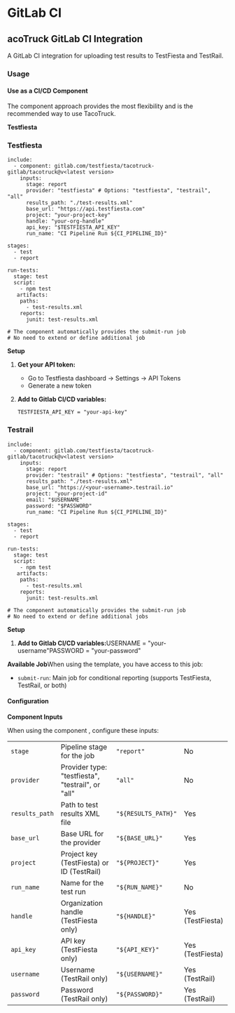 # GitLab CI

## acoTruck GitLab CI Integration

A GitLab CI integration for uploading test results to TestFiesta and TestRail.&#x20;

### Usage <a href="#user-content-usage" id="user-content-usage"></a>

#### Use as a CI/CD Component <a href="#user-content-option-1-use-as-a-cicd-component-recommended" id="user-content-option-1-use-as-a-cicd-component-recommended"></a>

The component approach provides the most flexibility and is the recommended way to use TacoTruck.

**Testfiesta**&#x20;

### Testfiesta

```
include:
  - component: gitlab.com/testfiesta/tacotruck-gitlab/tacotruck@v<latest version>
    inputs:
      stage: report
      provider: "testfiesta" # Options: "testfiesta", "testrail", "all"
      results_path: "./test-results.xml"
      base_url: "https://api.testfiesta.com"
      project: "your-project-key"
      handle: "your-org-handle"
      api_key: "$TESTFIESTA_API_KEY"
      run_name: "CI Pipeline Run ${CI_PIPELINE_ID}"

stages:
  - test
  - report

run-tests:
  stage: test
  script:
    - npm test
   artifacts:
    paths:
      - test-results.xml
    reports:
      junit: test-results.xml

# The component automatically provides the submit-run job
# No need to extend or define additional job
```

**Setup**

1. **Get your API token:**
   * Go to Testfiesta dashboard → Settings → API Tokens
   * Generate a new token
2.  **Add to Gitlab CI/CD variables:**

    ```
    TESTFIESTA_API_KEY = "your-api-key" 
    ```

### Testrail

```
include:
  - component: gitlab.com/testfiesta/tacotruck-gitlab/tacotruck@v<latest version>
    inputs:
      stage: report
      provider: "testrail" # Options: "testfiesta", "testrail", "all"
      results_path: "./test-results.xml"
      base_url: "https://<your-username>.testrail.io"
      project: "your-project-id"
      email: "$USERNAME"
      password: "$PASSWORD"
      run_name: "CI Pipeline Run ${CI_PIPELINE_ID}"

stages:
  - test
  - report

run-tests:
  stage: test
  script:
    - npm test
   artifacts:
    paths:
      - test-results.xml
    reports:
      junit: test-results.xml

# The component automatically provides the submit-run job
# No need to extend or define additional jobs
```

**Setup**

1. **Add to Gitlab CI/CD variables:**&#x55;SERNAME = "your-username"PASSWORD = "your-password"

**Available Job**When using the template, you have access to this job:

* `submit-run`: Main job for conditional reporting (supports TestFiesta, TestRail, or both)

#### Configuration <a href="#user-content-configuration" id="user-content-configuration"></a>

**Component Inputs**

When using the component , configure these inputs:

|                |                                                   |                     |                  |
| -------------- | ------------------------------------------------- | ------------------- | ---------------- |
| `stage`        | Pipeline stage for the job                        | `"report"`          | No               |
| `provider`     | Provider type: "testfiesta", "testrail", or "all" | `"all"`             | No               |
| `results_path` | Path to test results XML file                     | `"${RESULTS_PATH}"` | Yes              |
| `base_url`     | Base URL for the provider                         | `"${BASE_URL}"`     | Yes              |
| `project`      | Project key (TestFiesta) or ID (TestRail)         | `"${PROJECT}"`      | Yes              |
| `run_name`     | Name for the test run                             | `"${RUN_NAME}"`     | No               |
| `handle`       | Organization handle (TestFiesta only)             | `"${HANDLE}"`       | Yes (TestFiesta) |
| `api_key`      | API key (TestFiesta only)                         | `"${API_KEY}"`      | Yes (TestFiesta) |
| `username`     | Username (TestRail only)                          | `"${USERNAME}"`     | Yes (TestRail)   |
| `password`     | Password (TestRail only)                          | `"${PASSWORD}"`     | Yes (TestRail)   |
